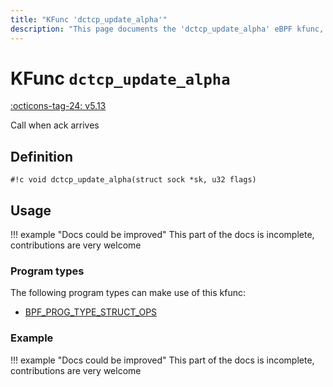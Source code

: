 ```yaml
---
title: "KFunc 'dctcp_update_alpha'"
description: "This page documents the 'dctcp_update_alpha' eBPF kfunc, including its definition, usage, program types that can use it, and examples."
---
```

# KFunc `dctcp_update_alpha`

<!-- [FEATURE_TAG](dctcp_update_alpha) -->
[:octicons-tag-24: v5.13](https://github.com/torvalds/linux/commit/e78aea8b2170be1b88c96a4d138422986a737336)
<!-- [/FEATURE_TAG] -->

Call when ack arrives

## Definition

<!-- [KFUNC_DEF] -->
`#!c void dctcp_update_alpha(struct sock *sk, u32 flags)`
<!-- [/KFUNC_DEF] -->

## Usage

!!! example "Docs could be improved"
    This part of the docs is incomplete, contributions are very welcome

### Program types

The following program types can make use of this kfunc:

<!-- [KFUNC_PROG_REF] -->
- [BPF_PROG_TYPE_STRUCT_OPS](../program-type/BPF_PROG_TYPE_STRUCT_OPS.md)
<!-- [/KFUNC_PROG_REF] -->

### Example

!!! example "Docs could be improved"
    This part of the docs is incomplete, contributions are very welcome

